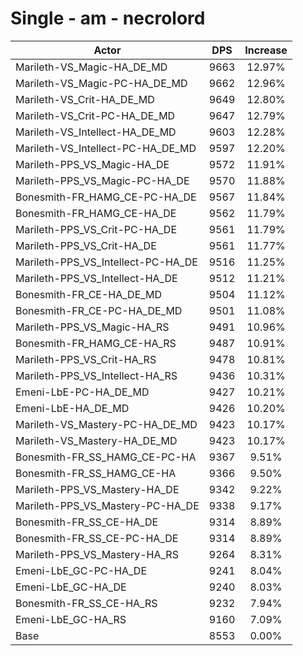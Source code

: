 # Single - am - necrolord
| Actor | DPS | Increase |
|---|:---:|:---:|
|Marileth-VS_Magic-HA_DE_MD|9663|12.97%|
|Marileth-VS_Magic-PC-HA_DE_MD|9662|12.96%|
|Marileth-VS_Crit-HA_DE_MD|9649|12.80%|
|Marileth-VS_Crit-PC-HA_DE_MD|9647|12.79%|
|Marileth-VS_Intellect-HA_DE_MD|9603|12.28%|
|Marileth-VS_Intellect-PC-HA_DE_MD|9597|12.20%|
|Marileth-PPS_VS_Magic-HA_DE|9572|11.91%|
|Marileth-PPS_VS_Magic-PC-HA_DE|9570|11.88%|
|Bonesmith-FR_HAMG_CE-PC-HA_DE|9567|11.84%|
|Bonesmith-FR_HAMG_CE-HA_DE|9562|11.79%|
|Marileth-PPS_VS_Crit-PC-HA_DE|9561|11.79%|
|Marileth-PPS_VS_Crit-HA_DE|9561|11.77%|
|Marileth-PPS_VS_Intellect-PC-HA_DE|9516|11.25%|
|Marileth-PPS_VS_Intellect-HA_DE|9512|11.21%|
|Bonesmith-FR_CE-HA_DE_MD|9504|11.12%|
|Bonesmith-FR_CE-PC-HA_DE_MD|9501|11.08%|
|Marileth-PPS_VS_Magic-HA_RS|9491|10.96%|
|Bonesmith-FR_HAMG_CE-HA_RS|9487|10.91%|
|Marileth-PPS_VS_Crit-HA_RS|9478|10.81%|
|Marileth-PPS_VS_Intellect-HA_RS|9436|10.31%|
|Emeni-LbE-PC-HA_DE_MD|9427|10.21%|
|Emeni-LbE-HA_DE_MD|9426|10.20%|
|Marileth-VS_Mastery-PC-HA_DE_MD|9423|10.17%|
|Marileth-VS_Mastery-HA_DE_MD|9423|10.17%|
|Bonesmith-FR_SS_HAMG_CE-PC-HA|9367|9.51%|
|Bonesmith-FR_SS_HAMG_CE-HA|9366|9.50%|
|Marileth-PPS_VS_Mastery-HA_DE|9342|9.22%|
|Marileth-PPS_VS_Mastery-PC-HA_DE|9338|9.17%|
|Bonesmith-FR_SS_CE-HA_DE|9314|8.89%|
|Bonesmith-FR_SS_CE-PC-HA_DE|9314|8.89%|
|Marileth-PPS_VS_Mastery-HA_RS|9264|8.31%|
|Emeni-LbE_GC-PC-HA_DE|9241|8.04%|
|Emeni-LbE_GC-HA_DE|9240|8.03%|
|Bonesmith-FR_SS_CE-HA_RS|9232|7.94%|
|Emeni-LbE_GC-HA_RS|9160|7.09%|
|Base|8553|0.00%|
